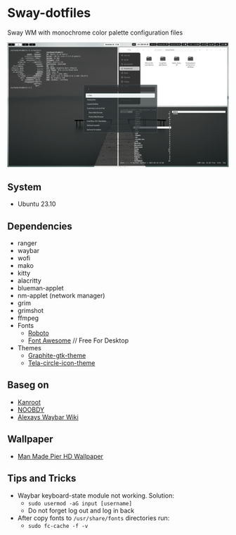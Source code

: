 # Sway-dotfiles
Sway WM with monochrome color palette configuration files

![sway-monochrome-personal.png](/assets/sway-monochrome-personal.png)
## System
  - Ubuntu 23.10
## Dependencies
- ranger
- waybar
- wofi
- mako
- kitty
- alacritty
- blueman-applet
- nm-applet (network manager)
- grim
- grimshot
- ffmpeg
- Fonts
	- [Roboto](https://fonts.google.com/specimen/Roboto)
	- [Font Awesome](https://fontawesome.com/download) // Free For Desktop
- Themes
	- [ Graphite-gtk-theme](https://github.com/vinceliuice/Graphite-gtk-theme)
	- [Tela-circle-icon-theme](https://github.com/vinceliuice/Tela-circle-icon-theme)
## Baseg on
- [Kanroot](https://github.com/kanroot/Dotsfiles/tree/master)
- [NOOBDY](https://github.com/NOOBDY/dotfiles)
-  [Alexays Waybar Wiki ](https://github.com/Alexays/Waybar/wiki)
## Wallpaper
- [Man Made Pier HD Wallpaper](https://wall.alphacoders.com/big.php?i=875211)
## Tips and Tricks
  - Waybar keyboard-state module not working. Solution:
  	- ``` sudo usermod -aG input [username] ```
	- Do not forget log out and log in back
  - After copy fonts to `/usr/share/fonts` directories run:
	- ``` sudo fc-cache -f -v ```
